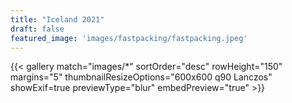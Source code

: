```yaml
---
title: "Iceland 2021"
draft: false
featured_image: 'images/fastpacking/fastpacking.jpeg'
---
```


{{< gallery match="images/*" sortOrder="desc" rowHeight="150" margins="5" thumbnailResizeOptions="600x600 q90 Lanczos" showExif=true previewType="blur" embedPreview="true" >}}

